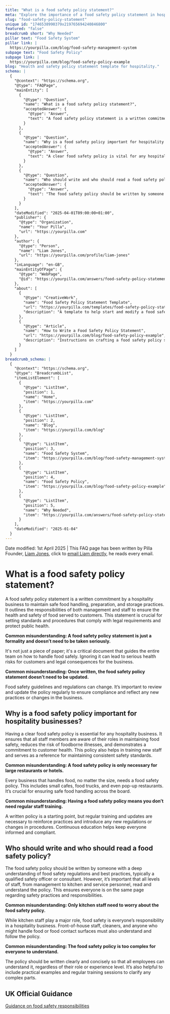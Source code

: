```yaml
---
title: "What is a food safety policy statement?"
meta: "Explore the importance of a food safety policy statement in hospitality, outlining staff responsibilities and the need for regular updates."
slug: "food-safety-policy-statement"
unique id: "1746538990379x219765694240846800"
featured: "false"
breadcrumb short: "Why Needed"
pillar text: "Food Safety System"
pillar link: |
  https://yourpilla.com/blog/food-safety-management-system
subpage text: "Food Safety Policy"
subpage link: |
  https://yourpilla.com/blog/food-safety-policy-example
blog: "Health and safety policy statement template for hospitality."
schema: |
  {
    "@context": "https://schema.org",
    "@type": "FAQPage",
    "mainEntity": [
      {
        "@type": "Question",
        "name": "What is a food safety policy statement?",
        "acceptedAnswer": {
          "@type": "Answer",
          "text": "A food safety policy statement is a written commitment by a hospitality business to uphold safe food handling, preparation, and storage practices. It details the duties of both management and staff in ensuring the health and safety of the food served to customers, setting standards and procedures that comply with legal requirements and safeguard public health."
        }
      },
      {
        "@type": "Question",
        "name": "Why is a food safety policy important for hospitality businesses?",
        "acceptedAnswer": {
          "@type": "Answer",
          "text": "A clear food safety policy is vital for any hospitality business. It educates all staff members about their roles in ensuring food safety, minimises the risk of foodborne illnesses, shows a commitment to customer health, assists in training new staff, and serves as a reference for maintaining consistent safety standards."
        }
      },
      {
        "@type": "Question",
        "name": "Who should write and who should read a food safety policy?",
        "acceptedAnswer": {
          "@type": "Answer",
          "text": "The food safety policy should be written by someone knowledgeable in food safety regulations and best practices, typically a safety officer or consultant. It is crucial that all staff levels, from management to kitchen and service staff, read and comprehend the policy to ensure unified safety practices across the business."
        }
      }
    ],
    "dateModified": "2025-04-01T09:00:00+01:00",
    "publisher": {
      "@type": "Organization",
      "name": "Your Pilla",
      "url": "https://yourpilla.com"
    },
    "author": {
      "@type": "Person",
      "name": "Liam Jones",
      "url": "https://yourpilla.com/profile/liam-jones"
    },
    "inLanguage": "en-GB",
    "mainEntityOfPage": {
      "@type": "WebPage",
      "@id": "https://yourpilla.com/answers/food-safety-policy-statement"
    },
    "about": [
      {
        "@type": "CreativeWork",
        "name": "Food Safety Policy Statement Template",
        "url": "https://yourpilla.com/templates/food-safety-policy-statement",
        "description": "A template to help start and modify a food safety policy statement to meet a business’s specific needs."
      },
      {
        "@type": "Article",
        "name": "How to Write a Food Safety Policy Statement",
        "url": "https://yourpilla.com/blog/food-safety-policy-example",
        "description": "Instructions on crafting a food safety policy statement and how to utilise the Pilla template effectively."
      }
    ]
  }
breadcrumb_schema: |
  {
    "@context": "https://schema.org",
    "@type": "BreadcrumbList",
    "itemListElement": [
      {
        "@type": "ListItem",
        "position": 1,
        "name": "Home",
        "item": "https://yourpilla.com"
      },
      {
        "@type": "ListItem",
        "position": 2,
        "name": "Blog",
        "item": "https://yourpilla.com/blog"
      },
      {
        "@type": "ListItem",
        "position": 3,
        "name": "Food Safety System",
        "item": "https://yourpilla.com/blog/food-safety-management-system"
      },
      {
        "@type": "ListItem",
        "position": 4,
        "name": "Food Safety Policy",
        "item": "https://yourpilla.com/blog/food-safety-policy-example"
      },
      {
        "@type": "ListItem",
        "position": 5,
        "name": "Why Needed",
        "item": "https://yourpilla.com/answers/food-safety-policy-statement"
      }
    ],
    "dateModified": "2025-01-04"
  }
---
```


Date modified: 1st April 2025 | This FAQ page has been written by Pilla Founder, [Liam Jones](https://yourpilla.com/profile/liam-jones), click to [email Liam directly](https://mailto:liam@yourpilla.com), he reads every email.

# What is a food safety policy statement?

A food safety policy statement is a written commitment by a hospitality business to maintain safe food handling, preparation, and storage practices. It outlines the responsibilities of both management and staff to ensure the health and safety of food served to customers. This statement is crucial for setting standards and procedures that comply with legal requirements and protect public health.

**Common misunderstanding: A food safety policy statement is just a formality and doesn’t need to be taken seriously.**

It's not just a piece of paper; it's a critical document that guides the entire team on how to handle food safely. Ignoring it can lead to serious health risks for customers and legal consequences for the business.

**Common misunderstanding: Once written, the food safety policy statement doesn’t need to be updated.**

Food safety guidelines and regulations can change. It’s important to review and update the policy regularly to ensure compliance and reflect any new practices or changes in the business.

## Why is a food safety policy important for hospitality businesses?

Having a clear food safety policy is essential for any hospitality business. It ensures that all staff members are aware of their roles in maintaining food safety, reduces the risk of foodborne illnesses, and demonstrates a commitment to customer health. This policy also helps in training new staff and serves as a reference for maintaining consistent safety standards.

**Common misunderstanding: A food safety policy is only necessary for large restaurants or hotels.**

Every business that handles food, no matter the size, needs a food safety policy. This includes small cafes, food trucks, and even pop-up restaurants. It’s crucial for ensuring safe food handling across the board.

**Common misunderstanding: Having a food safety policy means you don’t need regular staff training.**

A written policy is a starting point, but regular training and updates are necessary to reinforce practices and introduce any new regulations or changes in procedures. Continuous education helps keep everyone informed and compliant.

## Who should write and who should read a food safety policy?

The food safety policy should be written by someone with a deep understanding of food safety regulations and best practices, typically a qualified safety officer or consultant. However, it’s important that all levels of staff, from management to kitchen and service personnel, read and understand the policy. This ensures everyone is on the same page regarding safety practices and responsibilities.

**Common misunderstanding: Only kitchen staff need to worry about the food safety policy.**

While kitchen staff play a major role, food safety is everyone’s responsibility in a hospitality business. Front-of-house staff, cleaners, and anyone who might handle food or food contact surfaces must also understand and follow the policy.

**Common misunderstanding: The food safety policy is too complex for everyone to understand.**

The policy should be written clearly and concisely so that all employees can understand it, regardless of their role or experience level. It’s also helpful to include practical examples and regular training sessions to clarify any complex parts.

## UK Official Guidance

[Guidance on food safety responsibilities](https://www.gov.uk/food-safety-your-responsibilities)